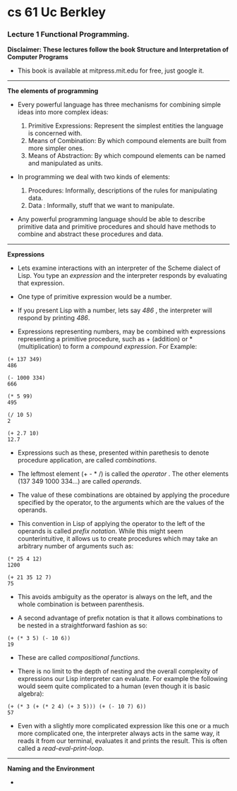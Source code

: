 # cs 61 Uc Berkley

### Lecture 1 Functional Programming.

**Disclaimer: These lectures follow the book Structure and Interpretation of Computer Programs**

- This book is available at mitpress.mit.edu for free, just google it.

***

**The elements of programming**

- Every powerful language has three mechanisms for combining simple ideas into more complex ideas:
    1. Primitive Expressions: Represent the simplest entities the language is concerned with.
    2. Means of Combination: By which compound elements are built from more simpler ones.
    3. Means of Abstraction: By which compound elements can be named and manipulated as units.

- In programming we deal with two kinds of elements:
    1. Procedures: Informally, descriptions of the rules for manipulating data.
    2. Data : Informally, stuff that we want to manipulate.

- Any powerful programming language should be able to describe primitive data and primitive procedures and should have methods to combine and abstract these procedures and data.

***

**Expressions**

- Lets examine interactions with an interpreter of the Scheme dialect of Lisp. You type an *expression* and the interpreter responds by evaluating that expression. 

- One type of primitive expression would be a number. 

- If you present Lisp with a number, lets say *486* , the interpreter will respond by printing *486*.

- Expressions representing numbers, may be combined with expressions representing a primitive procedure, such as + (addition) or * (multiplication) to form a *compound expression*. For Example:
```
(+ 137 349)
486

(- 1000 334)
666

(* 5 99)
495

(/ 10 5)
2

(+ 2.7 10)
12.7
```

- Expressions such as these, presented within parethesis to denote procedure application, are called *combinations*.

- The leftmost element (+ - * /) is called the *operator* . The other elements (137 349 1000 334...) are called *operands*.

- The value of these combinations are obtained by applying the procedure specified by the operator, to the arguments which are the values of the operands.

- This convention in Lisp of applying the operator to the left of the operands is called *prefix notation*. While this might seem counterintuitive, it allows us to create procedures which may take an arbitrary number of arguments such as:
```
(* 25 4 12)
1200

(+ 21 35 12 7)
75
```
- This avoids ambiguity as the operator is always on the left, and the whole combination is between parenthesis.

- A second advantage of prefix notation is that it allows combinations to be nested in a straightforward fashion as so:
```
(+ (* 3 5) (- 10 6))
19
```
- These are called *compositional functions*.

- There is no limit to the depth of nesting and the overall complexity of expressions our Lisp interpreter can evaluate. For example the following would seem quite complicated to a human (even though it is basic algebra):
```
(+ (* 3 (+ (* 2 4) (+ 3 5))) (+ (- 10 7) 6))
57
```

- Even with a slightly more complicated expression like this one or a much more complicated one, the interpreter always acts in the same way, it reads it from our terminal, evaluates it and prints the result. This is often called a *read-eval-print-loop*.

***

**Naming and the Environment**

-  